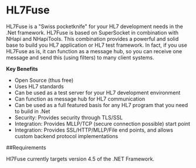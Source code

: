# HL7Fuse
HL7Fuse is a "Swiss pocketknife" for your HL7 development needs in the .Net framework. HL7Fuse is based on SuperSocket in combination with NHapi and NHapiTools.
This combination provides a powerful and solid base to build you HL7 application or HL7 test framework. In fact, if you use HL7Fuse as is, it can function as a 
message hub, so you can receive one message and send this (using filters) to many client systems.

**Key Benefits**

- Open Source (thus free)
- Uses HL7 standards
- Can be used as a test server for your HL7 development environment
- Can function as message hub for HL7 communication
- Can be used as a full featured basis for any HL7 program that you need to build in .Net
- Security: Provides security through TLS/SSL
- Integration: Provides MLLP/TCP (secure connection possible) start point
- Integration: Provides SSL/HTTP/MLLP/File end points, and allows custom backend protocol implementations

##Requirements

Hl7Fuse currently targets version 4.5 of the .NET Framework.
